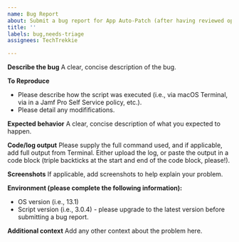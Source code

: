 ```yaml
---
name: Bug Report
about: Submit a bug report for App Auto-Patch (after having reviewed open Installomator issues if its an app update issue)
title: ''
labels: bug,needs-triage
assignees: TechTrekkie

---
```



**Describe the bug**
A clear, concise description of the bug.

**To Reproduce**
 - Please describe how the script was executed (i.e., via macOS Terminal, via in a Jamf Pro Self Service policy, etc.).
 - Please detail any modififications.
 
**Expected behavior**
A clear, concise description of what you expected to happen.

**Code/log output**
Please supply the full command used, and if applicable, add full output from Terminal. Either upload the log, or paste the output in a code block (triple backticks at the start and end of the code block, please!).

**Screenshots**
If applicable, add screenshots to help explain your problem.

**Environment (please complete the following information):**
 - OS version (i.e., 13.1)
 - Script version (i.e., 3.0.4) - please upgrade to the latest version before submitting a bug report.

**Additional context**
Add any other context about the problem here.
